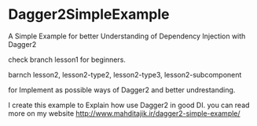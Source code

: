 # Dagger2SimpleExample
A Simple Example for better Understanding of Dependency Injection with Dagger2

check branch lesson1 for beginners.

barnch lesson2, 
lesson2-type2, 
lesson2-type3, 
lesson2-subcomponent 

for Implement as possible ways of Dagger2 and better undrestanding.


I create this example to Explain how use Dagger2 in good DI. 
you can read more on my website http://www.mahditajik.ir/dagger2-simple-example/
